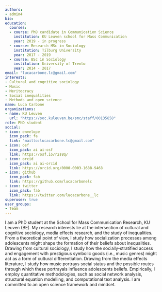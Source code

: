 ```yaml
---
authors:
- admin4
bio: 
education:
  courses:
  - course: PhD candidate in Communication Science
    institution: KU Leuven school for Mass Communication
    year: 2019 - in progress
  - course: Research MSc in Sociology
    institution: Tilburg University
    year: 2017 - 2019
  - course: BSc in Sociology
    institution: University of Trento
    year: 2014 - 2017
email: "lucacarbone.lc@gmail.com"
interests:
- Cultural and cognitive sociology
- Music
- Meritocracy
- Social inequalities
- Methods and open science
name: Luca Carbone
organizations:
- name: KU Leuven
  url: "https://soc.kuleuven.be/smc/staff/00135858"
role: PhD student
social:
- icon: envelope
  icon_pack: fa
  link: "mailto:lucacarbone.lc@gmail.com"
- icon: osf
  icon_pack: ai ai-osf
  link: https://osf.io/r2s8q/
- icon: orcid
  icon_pack: ai ai-orcid
  link: https://orcid.org/0000-0003-1688-9468
- icon: github
  icon_pack: fab
  link: https://github.com/lucacarbonelc
- icon: twitter
  icon_pack: fab
  link: https://twitter.com/lucacarbone__lc
superuser: true
user_groups:
- Team
---
```


I am a PhD student at the School for Mass Communication Research, KU Leuven (BE). My research interests lie at the intersection of cultural and cognitive sociology, media effects research, and the study of inequalities.
From a theoretical point of view, I study how socialization processes among adolescents might shape the formation of their beliefs about inequalities. Drawing from cultural sociology, I study how the socially-stratified access and engagement with prestigious symbolic goods (i.e., music genres) might act as a form of cultural differentiation. Drawing from the media effects literature, I study how music portrays social status and the possible routes through which these portrayals influence adolescents beliefs.
Empirically, I employ quantitative methodologies, such as social network analysis, structural equation modelling, and computational text analysis. I am committed to an open science framework and mindset.